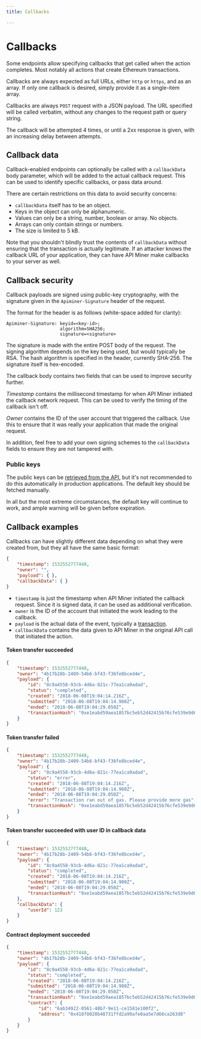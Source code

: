 ```yaml
---
title: Callbacks

---
```

# Callbacks

Some endpoints allow specifying callbacks that get called when the action completes.
Most notably all actions that create Ethereum transactions.

Callbacks are always expected as full URLs, either `http` or `https`, and as an array.
If only one callback is desired, simply provide it as a single-item array.

Callbacks are always `POST` request with a JSON payload. The URL specified will be
called verbatim, without any changes to the request path or query string.

The callback will be attempted 4 times, or until a 2xx response is given, with an
increasing delay between attempts.

## Callback data

Callback-enabled endpoints can optionally be called with a `callbackData` body
parameter, which will be added to the actual callback request. This can be used to
identify specific callbacks, or pass data around.

There are certain restrictions on this data to avoid security concerns:

* `callbackData` itself has to be an object.
* Keys in the object can only be alphanumeric.
* Values can only be a string, number, boolean or array. No objects.
* Arrays can only contain strings or numbers.
* The size is limited to 5 kB.

Note that you shouldn't blindly trust the contents of `callbackData` without ensuring
that the transaction is actually legitimate. If an attacker knows the callback URL
of your application, they can have API Miner make callbacks to your server as well.

## Callback security

Callback payloads are signed using public-key cryptography, with the signature given
in the `Apiminer-Signature` header of the request.

The format for the header is as follows (white-space added for clarity):

```http request
Apiminer-Signature: keyid=<key-id>;
                    algorithm=SHA256;
                    signature=<signature>
```

The signature is made with the entire POST body of the request. The signing algorithm
depends on the key being used, but would typically be RSA. The hash algorithm is
specified in the header, currently SHA-256. The signature itself is hex-encoded.

The callback body contains two fields that can be used to improve security further.

*Timestamp* contains the millisecond timestamp for when API Miner initiated the
callback network request. This can be used to verify the timing of the callback
isn't off.

*Owner* contains the ID of the user account that triggered the callback. Use this
to ensure that it was really your application that made the original request.

In addition, feel free to add your own signing schemes to the `callbackData` fields
to ensure they are not tampered with.

### Public keys

The public keys can be 
[retrieved from the API](https://docs.blockwell.ai/apiminer/api/#operation/PublicKey), 
but it's not
recommended to do this automatically in production applications. The default key
should be fetched manually.

In all but the most extreme circumstances, the default key will continue to work,
and ample warning will be given before expiration.

## Callback examples

Callbacks can have slightly different data depending on what they were created from,
but they all have the same basic format:

```json
{
    "timestamp": 1532552777448,
    "owner": "",
    "payload": { },
    "callbackData": { }
}
```

- `timestamp` is just the timestamp when API Miner initiated the callback request.
Since it is signed data, it can be used as additional verification.
- `owner` is the ID of the account that initiated the work leading to the callback.
- `payload` is the actual data of the event, typically a
[transaction](https://docs.blockwell.ai/apiminer/api/#operation/TransactionById).
- `callbackData` contains the data given to API Miner in the original API call that
initiated the action.

#### Token transfer succeeded

```json
{
    "timestamp": 1532552777448,
    "owner": "4b17b28b-2409-54b6-bf43-f36fe8bced4e",
    "payload": {
        "id": "8c9a4558-93cb-4d6a-821c-77ea1ca9adad",
        "status": "completed",
        "created": "2018-06-08T19:04:14.216Z",
        "submitted": "2018-06-08T19:04:14.980Z",
        "ended": "2018-06-08T19:04:29.050Z",
        "transactionHash": "0xe1eabd59aea1857bc5eb52d42415b76cfe539e9d650903d85accd3cd9c3d36c0"
    }
}
```

#### Token transfer failed

```json
{
    "timestamp": 1532552777448,
    "owner": "4b17b28b-2409-54b6-bf43-f36fe8bced4e",
    "payload": {
        "id": "8c9a4558-93cb-4d6a-821c-77ea1ca9adad",
        "status": "error",
        "created": "2018-06-08T19:04:14.216Z",
        "submitted": "2018-06-08T19:04:14.980Z",
        "ended": "2018-06-08T19:04:29.050Z",
        "error": "Transaction ran out of gas. Please provide more gas",
        "transactionHash": "0xe1eabd59aea1857bc5eb52d42415b76cfe539e9d650903d85accd3cd9c3d36c0"
    }
}
```

#### Token transfer succeeded with user ID in callback data

```json
{
    "timestamp": 1532552777448,
    "owner": "4b17b28b-2409-54b6-bf43-f36fe8bced4e",
    "payload": {
        "id": "8c9a4558-93cb-4d6a-821c-77ea1ca9adad",
        "status": "completed",
        "created": "2018-06-08T19:04:14.216Z",
        "submitted": "2018-06-08T19:04:14.980Z",
        "ended": "2018-06-08T19:04:29.050Z",
        "transactionHash": "0xe1eabd59aea1857bc5eb52d42415b76cfe539e9d650903d85accd3cd9c3d36c0"
    },
    "callbackData": {
        "userId": 123
    }
}
```

#### Contract deployment succeeded

```json
{
    "timestamp": 1532552777448,
    "owner": "4b17b28b-2409-54b6-bf43-f36fe8bced4e",
    "payload": {
        "id": "8c9a4558-93cb-4d6a-821c-77ea1ca9adad",
        "status": "completed",
        "created": "2018-06-08T19:04:14.216Z",
        "submitted": "2018-06-08T19:04:14.980Z",
        "ended": "2018-06-08T19:04:29.050Z",
        "transactionHash": "0xe1eabd59aea1857bc5eb52d42415b76cfe539e9d650903d85accd3cd9c3d36c0",
        "contract": {
            "id": "6ab34922-0561-48b7-9e11-ce1581e100f2",
            "address": "0x418f8020b48731ffd2a99afe0aa5e7d66ca263d8"
        }
    }
}
```
